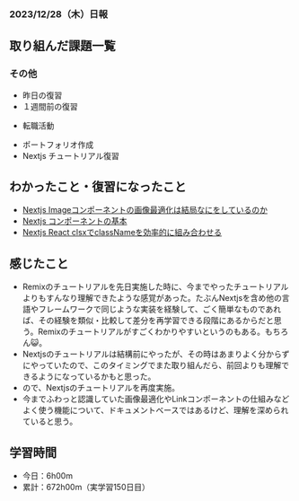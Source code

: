 ### 2023/12/28（木）日報
## 取り組んだ課題一覧

<!-- ### 11_Ruby_on_Rails
  - 001.2_railsでECサイトを作る
    - RailsでECサイトを作る 
      - プロモーションコード機能　確認待ち -> LGTM! -->
<!-- ### 13_Javascript
  - JavaScript Primer - 迷わないための入門書 #jsprimer
    - 第27章 ~ 第32章　完了 -->
<!-- ### 14_React
  - [【Next.js13】最新バージョンのNext.js13をマイクロブログ構築しながら基礎と本質を学ぶ講座 Udemy](https://www.udemy.com/course/nextjs13_learning_with_microblog) -->

### その他
<!-- - ブログ執筆
  - [【React】簡単なお絵かきアプリでState内のオブジェクト更新について学ぶ](https://zenn.dev/jinku/articles/93c98d547f7695) -->
<!-- - 模写コーディング
  - [作って学ぶコーディング学習サイト](https://code-step.com/)
    - [【入門編】recipemenu](https://github.com/imahoritatsuki/copyingCoding/tree/main/introductory-recipemenu/output) -->
<!-- - 関連書籍
  - [Good Code, Bad Code ～持続可能な開発のためのソフトウェアエンジニア的思考](https://amzn.asia/d/7NzMcZp) -->
<!-- - 関連記事・動画
  - [初心者プログラマが犯しがちな過ち25選](https://qiita.com/rana_kualu/items/379eefb3a40c6b44cb92) -->
- 昨日の復習
- １週間前の復習
<!-- - ポートフォリオサイトの作成
  - NotionAPiを使ってブログ記事を取得する -->
- 転職活動
<!-- - Pythonの学習
  - Progate -->
- ポートフォリオ作成
- Nextjs チュートリアル復習

## わかったこと・復習になったこと
  <!-- - [Nextjs App Router におけるMiddlewareの基本](https://www.notion.so/Nextjs-App-Router-Middleware-c27539cabca8454d94d734d3fbbbcf32?pvs=4)（新） -->
- [Nextjs Imageコンポーネントの画像最適化は結局なにをしているのか](https://www.notion.so/Nextjs-Image-5288b41e858a4345857520328e4ceb09?pvs=4)
- [Nextjs <Link>コンポーネントの基本](https://www.notion.so/Nextjs-Link-1f70884ee7574ece9fa8e2332553a383?pvs=4)
- [Nextjs React   clsxでclassNameを効率的に組み合わせる](https://www.notion.so/Nextjs-React-clsx-className-3145371b5bd84dc5b33616f8f2f59933?pvs=4)

<!-- ## 次やること
- Reactの理解を深める -->

## 感じたこと
- Remixのチュートリアルを先日実施した時に、今までやったチュートリアルよりもすんなり理解できたような感覚があった。たぶんNextjsを含め他の言語やフレームワークで同じような実装を経験して、ごく簡単なものであれば、その経験を類似・比較して差分を再学習できる段階にあるからだと思う。Remixのチュートリアルがすごくわかりやすいというのもある。もちろん😺。
- Nextjsのチュートリアルは結構前にやったが、その時はあまりよく分からずにやっていたので、このタイミングでまた取り組んだら、前回よりも理解できるようになっているかもと思った。
- ので、Nextjsのチュートリアルを再度実施。
- 今までふわっと認識していた画像最適化やLinkコンポーネントの仕組みなどよく使う機能について、ドキュメントベースではあるけど、理解を深められていると思う。

## 学習時間
- 今日：6h00m
- 累計：672h00m（実学習150日目）